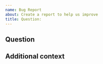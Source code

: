 ```yaml
---
name: Bug Report
about: Create a report to help us improve
title: Question:
---
```

<!--- Provide a general summary of the issue in the Title above -->

## Question
<!--- Provide your detailed question here -->

## Additional context
<!--- Optional: supply any additional context on what you are trying to do -->
